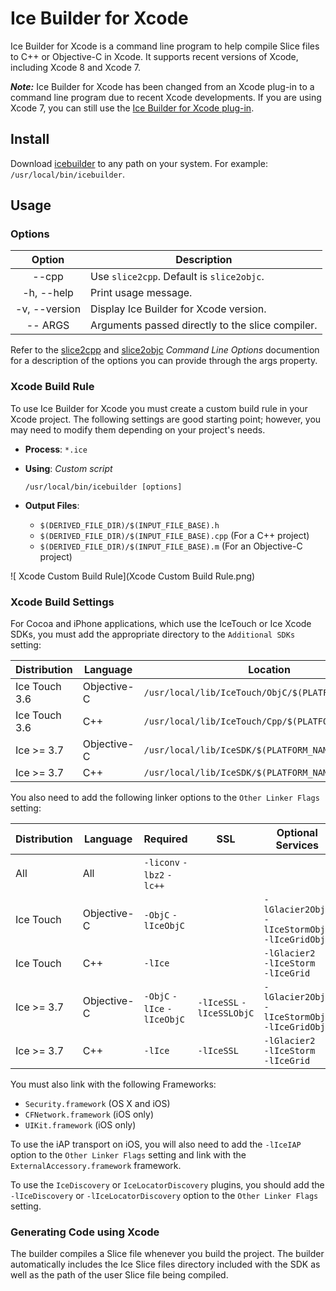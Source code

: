 # Ice Builder for Xcode

Ice Builder for Xcode is a command line program to help compile Slice files to C++ or Objective-C in Xcode. It supports
recent versions of Xcode, including Xcode 8 and Xcode 7.

___Note:___ Ice Builder for Xcode has been changed from an Xcode plug-in to a command line program due to recent
Xcode developments. If you are using Xcode 7, you can still use the [Ice Builder for Xcode plug-in][1].

## Install

Download [icebuilder](icebuilder) to any path on your system. For example: `/usr/local/bin/icebuilder`.

## Usage

### Options

| Option        | Description                                     |
| :-----------: | ----------------------------------------------- |
| --cpp         | Use `slice2cpp`. Default is `slice2objc`.       |
| -h, --help    | Print usage message.                            |
| -v, --version | Display Ice Builder for Xcode version.          |
| -- ARGS       | Arguments passed directly to the slice compiler.|

Refer to the [slice2cpp][2] and [slice2objc][3] _Command Line Options_ documention for a description of the options you can
provide through the args property.

### Xcode Build Rule

To use Ice Builder for Xcode you must create a custom build rule in your Xcode project. The following settings are
good starting point; however, you may need to modify them depending on your project's needs.

* __Process__: `*.ice`
* __Using__: _Custom script_

    ```
    /usr/local/bin/icebuilder [options]
    ```
* __Output Files__:
    * `$(DERIVED_FILE_DIR)/$(INPUT_FILE_BASE).h`
    * `$(DERIVED_FILE_DIR)/$(INPUT_FILE_BASE).cpp` (For a C++ project)
    * `$(DERIVED_FILE_DIR)/$(INPUT_FILE_BASE).m` (For an Objective-C project)

![ Xcode Custom Build Rule](Xcode Custom Build Rule.png)

### Xcode Build Settings

For Cocoa and iPhone applications, which use the IceTouch or Ice Xcode SDKs, you
must add the appropriate directory to the `Additional SDKs` setting:

| Distribution  | Language          | Location                                                           |
| ------------- | ----------------- | ------------------------------------------------------------------ |
| Ice Touch 3.6 | Objective-C   | `/usr/local/lib/IceTouch/ObjC/$(PLATFORM_NAME).sdk`                |
| Ice Touch 3.6 | C++           | `/usr/local/lib/IceTouch/Cpp/$(PLATFORM_NAME).sdk`                 |
| Ice >= 3.7    | Objective-C   | `/usr/local/lib/IceSDK/$(PLATFORM_NAME).sdk`                       |
| Ice >= 3.7    | C++           | `/usr/local/lib/IceSDK/$(PLATFORM_NAME).sdk`                       |

You also need to add the following linker options to the `Other Linker Flags` setting:

| Distribution | Language    | Required                    | SSL                       | Optional Services                                       |
| ------------ | --------    | --------                    | ---                       |-----------------                                        |
| All          | All         | `-liconv` `-lbz2` `-lc++`   |                           |                                                         |
| Ice Touch    | Objective-C | `-ObjC` `-lIceObjC`         |                           | `-lGlacier2ObjC`<br>`-lIceStormObjC`<br>`-lIceGridObjC` |
| Ice Touch    | C++         | `-lIce`                     |                           | `-lGlacier2`<br>`-lIceStorm`<br>`-lIceGrid`             |
| Ice >= 3.7   | Objective-C | `-ObjC` `-lIce` `-lIceObjC` | `-lIceSSL` `-lIceSSLObjC` | `-lGlacier2ObjC`<br>`-lIceStormObjC`<br>`-lIceGridObjC` |
| Ice >= 3.7   | C++         | `-lIce`                     | `-lIceSSL`                | `-lGlacier2`<br>`-lIceStorm`<br>`-lIceGrid`             |


<!-- * __All Distributions and Languages__
    * `-liconv`, `-lbz2`, and `-lc++`
* __Ice Touch C++ SDK__
    * `-lIce`
    * Services: `-lGlacier2`, `-lIceStorm`, `-lIceGrid`
* __Ice Touch Objective-C SDK__
    * `-lIceObjC` and `-ObjC`
    * Services: `-lGlacier2ObjC`, `-lIceStormObjC`, `-lIceGridObjC`
* __Ice >= 3.7 C++ SDK__
    * `-lIce` and `-lIceSSL`
    * Services: `-lGlacier2`, `-lIceStorm`, `-lIceGrid`
* __Ice >= 3.7 Objective-C SDK__
    * `-lIce`, `-lIceObjC`,  `-lIceSSL`, `-lIceSSLObjC`, and `-ObjC`
    * Services: `-lGlacier2ObjC`, `-lIceStormObjC`, `-lIceGridObjC` -->


You must also link with the following Frameworks:
* `Security.framework` (OS X and iOS)
* `CFNetwork.framework` (iOS only)
* `UIKit.framework` (iOS only)

To use the iAP transport on iOS, you will also need to add the `-lIceIAP` option
to the `Other Linker Flags` setting and link with the `ExternalAccessory.framework` framework.

To use the `IceDiscovery` or `IceLocatorDiscovery` plugins, you should add the `-lIceDiscovery` or `-lIceLocatorDiscovery` option to the `Other Linker Flags` setting.

### Generating Code using Xcode

The builder compiles a Slice file whenever you build the project. The builder automatically includes the Ice Slice files
directory included with the SDK as well as the path of the user Slice file being compiled.

[1]: https://github.com/zeroc-ice/ice-builder-xcode/tree/xcode7-plugin
[2]: https://doc.zeroc.com/display/Ice/slice2cpp+Command-Line+Options
[3]: https://doc.zeroc.com/display/Ice/slice2objc+Command-Line+Options

